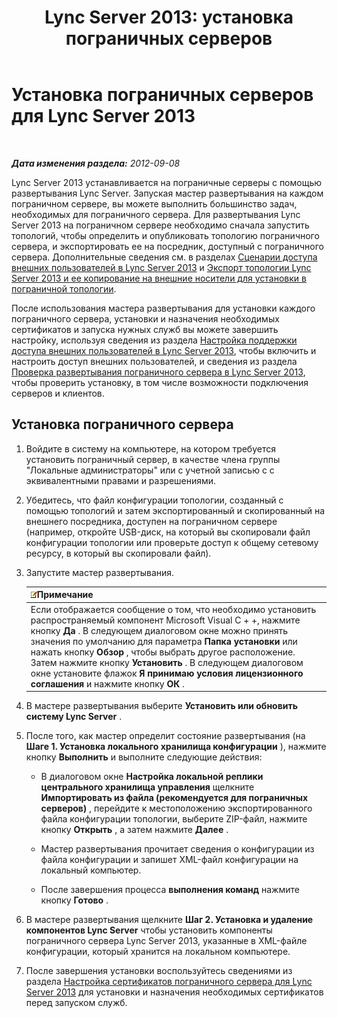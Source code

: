 ﻿---
title: 'Lync Server 2013: установка пограничных серверов'
TOCTitle: Установка пограничных серверов
ms:assetid: 1655ab69-3899-4ee4-a1cc-8243bc1bfa0f
ms:mtpsurl: https://technet.microsoft.com/ru-ru/library/Gg398230(v=OCS.15)
ms:contentKeyID: 49309053
ms.date: 05/19/2016
mtps_version: v=OCS.15
ms.translationtype: HT
---

# Установка пограничных серверов для Lync Server 2013

 

_**Дата изменения раздела:** 2012-09-08_

Lync Server 2013 устанавливается на пограничные серверы с помощью развертывания Lync Server. Запуская мастер развертывания на каждом пограничном сервере, вы можете выполнить большинство задач, необходимых для пограничного сервера. Для развертывания Lync Server 2013 на пограничном сервере необходимо сначала запустить топологий, чтобы определить и опубликовать топологию пограничного сервера, и экспортировать ее на посредник, доступный с пограничного сервера. Дополнительные сведения см. в разделах [Сценарии доступа внешних пользователей в Lync Server 2013](lync-server-2013-scenarios-for-external-user-access.md) и [Экспорт топологии Lync Server 2013 и ее копирование на внешние носители для установки в пограничной топологии](lync-server-2013-export-your-topology-and-copy-it-to-external-media-for-edge-installation.md).

После использования мастера развертывания для установки каждого пограничного сервера, установки и назначения необходимых сертификатов и запуска нужных служб вы можете завершить настройку, используя сведения из раздела [Настройка поддержки доступа внешних пользователей в Lync Server 2013](lync-server-2013-configuring-support-for-external-user-access.md), чтобы включить и настроить доступ внешних пользователей, и сведения из раздела [Проверка развертывания пограничного сервера в Lync Server 2013](lync-server-2013-verifying-your-edge-deployment.md), чтобы проверить установку, в том числе возможности подключения серверов и клиентов.

## Установка пограничного сервера

1.  Войдите в систему на компьютере, на котором требуется установить пограничный сервер, в качестве члена группы "Локальные администраторы" или с учетной записью с с эквивалентными правами и разрешениями.

2.  Убедитесь, что файл конфигурации топологии, созданный с помощью топологий и затем экспортированный и скопированный на внешнего посредника, доступен на пограничном сервере (например, откройте USB-диск, на который вы скопировали файл конфигурации топологии или проверьте доступ к общему сетевому ресурсу, в который вы скопировали файл).

3.  Запустите мастер развертывания.
    
    <table>
    <thead>
    <tr class="header">
    <th><img src="images/Gg398412.note(OCS.15).gif" title="note" alt="note" />Примечание</th>
    </tr>
    </thead>
    <tbody>
    <tr class="odd">
    <td>Если отображается сообщение о том, что необходимо установить распространяемый компонент Microsoft Visual C + +, нажмите кнопку <strong>Да</strong> . В следующем диалоговом окне можно принять значения по умолчанию для параметра <strong>Папка установки</strong> или нажать кнопку <strong>Обзор</strong> , чтобы выбрать другое расположение. Затем нажмите кнопку <strong>Установить</strong> . В следующем диалоговом окне установите флажок <strong>Я принимаю условия лицензионного соглашения</strong> и нажмите кнопку <strong>ОК</strong> .</td>
    </tr>
    </tbody>
    </table>


4.  В мастере развертывания выберите **Установить или обновить систему Lync Server** .

5.  После того, как мастер определит состояние развертывания (на **Шаге 1. Установка локального хранилища конфигурации** ), нажмите кнопку **Выполнить** и выполните следующие действия:
    
      - В диалоговом окне **Настройка локальной реплики центрального хранилища управления** щелкните **Импортировать из файла (рекомендуется для пограничных серверов)** , перейдите к местоположению экспортированного файла конфигурации топологии, выберите ZIP-файл, нажмите кнопку **Открыть** , а затем нажмите **Далее** .
    
      - Мастер развертывания прочитает сведения о конфигурации из файла конфигурации и запишет XML-файл конфигурации на локальный компьютер.
    
      - После завершения процесса **выполнения команд** нажмите кнопку **Готово** .

6.  В мастере развертывания щелкните **Шаг 2. Установка и удаление компонентов Lync Server** чтобы установить компоненты пограничного сервера Lync Server 2013, указанные в XML-файле конфигурации, который хранится на локальном компьютере.

7.  После завершения установки воспользуйтесь сведениями из раздела [Настройка сертификатов пограничного сервера для Lync Server 2013](lync-server-2013-set-up-edge-certificates.md) для установки и назначения необходимых сертификатов перед запуском служб.


